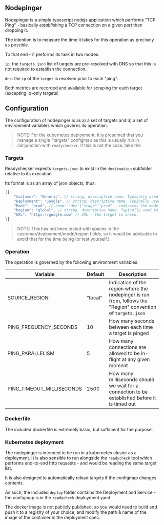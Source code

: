 ## Nodepinger

Nodepinger is a simple typescript nodejs application which performs "TCP Ping" - basically _establishing_ a TCP connection on a given port then dropping it. 

The intention is to measure the time it takes for this operation as precisely as possible.

To that end - it performs its task in two modes:

`ip`: the `targets.json` list of targets are pre-resolved with DNS so that this is not required to establish the connection.

`dns`: the `ip` of the `target` is resolved prior to each "ping".

Both metrics are recorded and available for scraping for each target (excepting ip-only targets)


## Configuration

The configuration of nodepinger is as a) a set of targets and b) a set of environment variables which governs its operation. 

> NOTE: For the kubernetes deployment, it is presumed that you manage a single "targets" configmap as this is usually run in conjunction with `readychecker`. If this is not the case, take the 



### Targets

Readychecker expects `targets.json` to exist in the `destination` subfolder relative to its execution. 

Its format is as an array of json objects, thus: 

```ts
[{
    "Customer": "Generic", // string, descriptive name. Typically used as top-level indicator for a group of targets
    "Deployment": "Google", // string, descriptive name. Typically used as a second-level indactor for a group of targets
    "Mode": "prod", // enum: "dev"|"stage"|"prod" - indicates the mode of the target. 
    "Region": "global", // string, descriptive name. Typically used to indicate multiple regional instances of a customer+deployment for the selected mode. 
    "URL": "https://google.com" // URL - the target to check.
}]

```

> NOTE: This has not been tested with spaces in the customer/deployment/mode/region fields, so it would be advisable to avoid that for the time being (or test yourself.).

### Operation

The operation is governed by the following environment variables:

| Variable | Default | Description |
|----------|---------|-------------|
| SOURCE_REGION | "local" | Indication of the region where the nodepinger is run from, follows the "Region" convention of `targets.json` |
| PING_FREQUENCY_SECONDS | 10 | How many seconds between each time a target is pinged |
| PING_PARALLELISM | 5 | How many connections are allowed to be in-flight at any given moment |
| PING_TIMEOUT_MILLISECONDS | 2500 | How many milliseconds should we wait for a connection to be established before it is timed out | 

### Dockerfile

The included dockerfile is extremely basic, but sufficient for the purpose.

### Kubernetes deployment

The nodepinger is intended to be run in a kubernetes cluster as a deployment. It is also sensible to run alongside the `readycheck` tool which performs end-to-end http requests - and would be reading the same target list. 

It is also designed to automatically reload targets if the configmap changes contents. 

As such, the included `deploy` folder contains the Deployment and Service - the configmap is in the `readycheck` deployment.yaml

The docker image is not publicly published, so you would need to build and push it to a registry of your choice, and modify the path & name of the image of the container in the deployment spec. 
